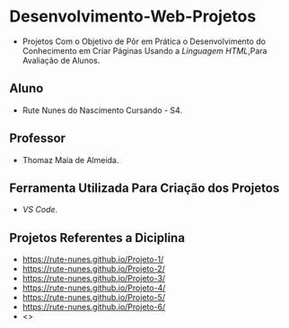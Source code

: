# Desenvolvimento-Web-Projetos
* Projetos Com o Objetivo de Pôr em Prática o Desenvolvimento do Conhecimento em Criar Páginas Usando a *Linguagem HTML*,Para Avaliação de Alunos.

## Aluno
* Rute Nunes do Nascimento Cursando - S4.

## Professor
* Thomaz Maia de Almeida.

## Ferramenta Utilizada Para Criação dos Projetos
* *VS Code*.

## Projetos Referentes a Diciplina
* <https://rute-nunes.github.io/Projeto-1/>
* <https://rute-nunes.github.io/Projeto-2/>
* <https://rute-nunes.github.io/Projeto-3/>
* <https://rute-nunes.github.io/Projeto-4/>
* <https://rute-nunes.github.io/Projeto-5/>
* <https://rute-nunes.github.io/Projeto-6/>
* <>
